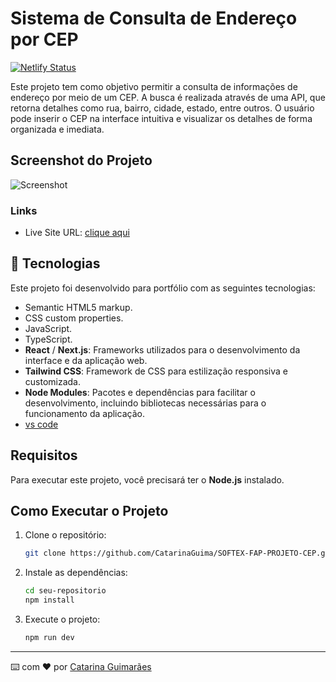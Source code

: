 # Sistema de Consulta de Endereço por CEP
[![Netlify Status](https://api.netlify.com/api/v1/badges/76e425d0-4693-4c96-a442-5b2555e4c648/deploy-status)](https://app.netlify.com/sites/infocep/deploys)

Este projeto tem como objetivo permitir a consulta de informações de endereço por meio de um CEP. A busca é realizada através de uma API, que retorna detalhes como rua, bairro, cidade, estado, entre outros. O usuário pode inserir o CEP na interface intuitiva e visualizar os detalhes de forma organizada e imediata.

## Screenshot do Projeto

![Screenshot](https://github.com/user-attachments/assets/d2df347d-f351-42c0-a1eb-22c5c8ec4bfd)

### Links

- Live Site URL: [clique aqui](https://info-cep.netlify.app/)

## 🚀 Tecnologias

Este projeto foi desenvolvido para portfólio com as seguintes tecnologias:

- Semantic HTML5 markup.
- CSS custom properties.
- JavaScript.
- TypeScript.
- **React** / **Next.js**: Frameworks utilizados para o desenvolvimento da interface e da aplicação web.
- **Tailwind CSS**: Framework de CSS para estilização responsiva e customizada.
- **Node Modules**: Pacotes e dependências para facilitar o desenvolvimento, incluindo bibliotecas necessárias para o funcionamento da aplicação.
- [vs code](https://code.visualstudio.com/download)

## Requisitos

Para executar este projeto, você precisará ter o **Node.js** instalado.

## Como Executar o Projeto

1. Clone o repositório:
   ```bash
   git clone https://github.com/CatarinaGuima/SOFTEX-FAP-PROJETO-CEP.git
   ```
2. Instale as dependências:
   ```bash
   cd seu-repositorio
   npm install
   ```
3. Execute o projeto:
   ```bash
   npm run dev
   ```
---
⌨️ com ❤️ por [Catarina Guimarães](https://github.com/catarinaguima) 
